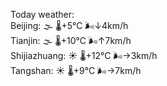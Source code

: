 Today weather:  
Beijing: 🌫  🌡️+5°C 🌬️↓4km/h  
Tianjin: 🌫  🌡️+10°C 🌬️↑7km/h  
Shijiazhuang: ☀️ 🌡️+12°C 🌬️→3km/h  
Tangshan: ☀️ 🌡️+9°C 🌬️→7km/h  
